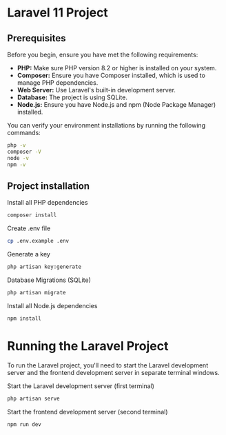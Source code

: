 
# Laravel 11 Project

## Prerequisites

Before you begin, ensure you have met the following requirements:

- **PHP:** Make sure PHP version 8.2 or higher is installed on your system. 
- **Composer:** Ensure you have Composer installed, which is used to manage PHP dependencies.
- **Web Server:** Use Laravel's built-in development server.
- **Database:** The project is using SQLite.
- **Node.js:** Ensure you have Node.js and npm (Node Package Manager) installed.

You can verify your environment installations by running the following commands:

```bash
php -v
composer -V
node -v
npm -v
```


## Project installation

Install all PHP dependencies

```bash
composer install
```

Create .env file

```bash
cp .env.example .env
```

Generate a key

```bash
php artisan key:generate
```

Database Migrations (SQLite)

```bash
php artisan migrate
```

Install all Node.js dependencies

```bash
npm install
```

# Running the Laravel Project

To run the Laravel project, you'll need to start the Laravel development server and the frontend development server in separate terminal windows.

Start the Laravel development server (first terminal)

```bash
php artisan serve
```

Start the frontend development server (second terminal) 

```bash
npm run dev
```



